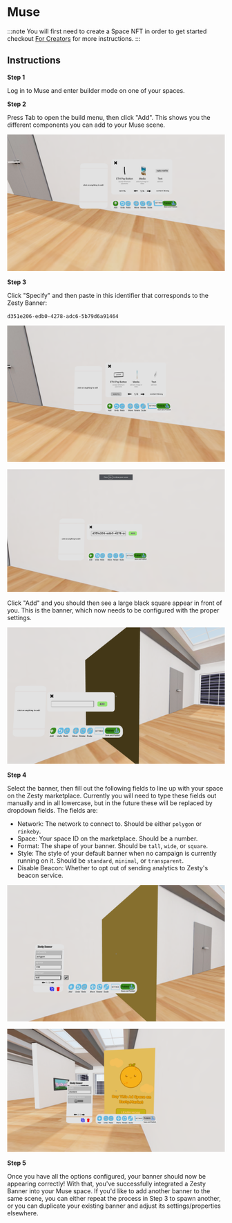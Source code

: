 # Muse

:::note
You will first need to create a Space NFT in order to get started checkout [For Creators](../create-space.md) for more instructions.
:::


## Instructions

**Step 1**

Log in to Muse and enter builder mode on one of your spaces.

**Step 2**

Press Tab to open the build menu, then click "Add". This shows you the different components you can add to your Muse scene.

![](../../../.gitbook/assets/muse1.png)

**Step 3**

Click "Specify" and then paste in this identifier that corresponds to the Zesty Banner:

```
d351e206-edb0-4278-adc6-5b79d6a91464
```

![](../../../.gitbook/assets/muse2.png)

![](../../../.gitbook/assets/muse3.png)

Click "Add" and you should then see a large black square appear in front of you. This is the banner, which now needs to be configured with the proper settings.

![](../../../.gitbook/assets/muse4.png)

**Step 4**

Select the banner, then fill out the following fields to line up with your space on the Zesty marketplace. Currently you will need to type these fields out manually and in all lowercase, but in the future these will be replaced by dropdown fields. The fields are:

* Network: The network to connect to. Should be either `polygon` or `rinkeby`.
* Space: Your space ID on the marketplace. Should be a number.
* Format: The shape of your banner. Should be `tall`, `wide`, or `square`.
* Style: The style of your default banner when no campaign is currently running on it. Should be `standard`, `minimal`, or `transparent`.
* Disable Beacon: Whether to opt out of sending analytics to Zesty's beacon service.

![](../../../.gitbook/assets/muse5.png)

![](../../../.gitbook/assets/muse6.png)

**Step 5**

Once you have all the options configured, your banner should now be appearing correctly! With that, you've successfully integrated a Zesty Banner into your Muse space. If you'd like to add another banner to the same scene, you can either repeat the process in Step 3 to spawn another, or you can duplicate your existing banner and adjust its settings/properties elsewhere.